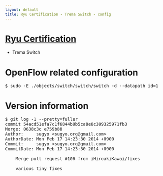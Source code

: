```yaml
---
layout: default
title: Ryu Certification - Trema Switch - config
---
```

# [Ryu Certification](http://osrg.github.io/ryu/certification.html)
* Trema Switch

# OpenFlow related configuration
<pre>
$ sudo -E ./objects/switch/switch/switch -d --datapath_id=1 --server_ip=10.24.100.30 --server_port=6633 --switch_ports=eth1,eth2
</pre>

# Version information
<pre>
$ git log -1 --pretty=fuller
commit 54acd51efa7c1f6844b0b5ca8e8c309325971fb3
Merge: 0638c3c e759b88
Author:     sugyo &lt;sugyo.org@gmail.com&gt;
AuthorDate: Mon Feb 17 14:23:30 2014 +0900
Commit:     sugyo &lt;sugyo.org@gmail.com&gt;
CommitDate: Mon Feb 17 14:23:30 2014 +0900

    Merge pull request #106 from iHiroakiKawai/fixes
    
    various tiny fixes
</pre>
